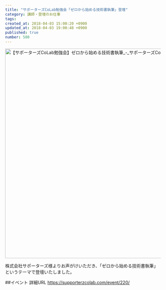 ```yaml
---
title: "サポーターズCoLab勉強会「ゼロから始める技術書執筆」登壇"
category: 講師・登壇のお仕事
tags: 
created_at: 2018-04-03 15:00:20 +0900
updated_at: 2018-04-03 19:00:48 +0900
published: true
number: 580
---
```


<img width="680" alt="【サポーターズCoLab勉強会】ゼロから始める技術書執筆_-_サポーターズCoLab.png (556.7 kB)" src="https://img.esa.io/uploads/production/attachments/3412/2018/04/03/7092/e472b54a-d49f-4b0e-a488-25f9f55e5757.png">

株式会社サポーターズ様よりお声がけいただき、「ゼロから始める技術書執筆」というテーマで登壇いたしました。

##イベント 詳細URL
https://supporterzcolab.com/event/220/
